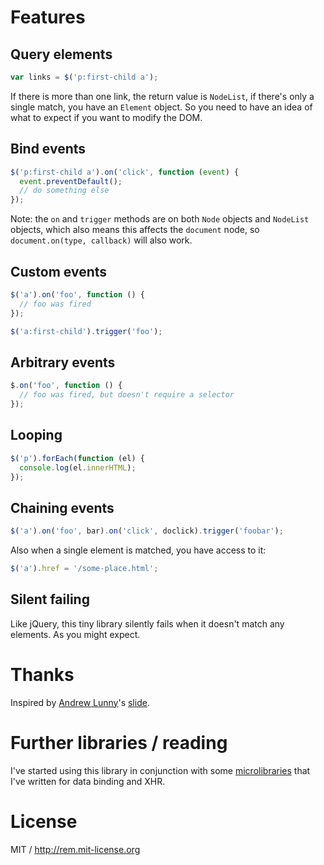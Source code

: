 # Features

## Query elements

```js
var links = $('p:first-child a');
```

If there is more than one link, the return value is `NodeList`, if there's only a single match, you have an `Element` object. So you need to have an idea of what to expect if you want to modify the DOM.

## Bind events

```js
$('p:first-child a').on('click', function (event) {
  event.preventDefault();
  // do something else
});
```

Note: the `on` and `trigger` methods are on both `Node` objects and `NodeList` objects, which also means this affects the `document` node, so `document.on(type, callback)` will also work.

## Custom events

```js
$('a').on('foo', function () {
  // foo was fired
});

$('a:first-child').trigger('foo');
```

## Arbitrary events

```js
$.on('foo', function () {
  // foo was fired, but doesn't require a selector
});
```

## Looping

```js
$('p').forEach(function (el) {
  console.log(el.innerHTML);
});
```

## Chaining events

```js
$('a').on('foo', bar).on('click', doclick).trigger('foobar');
```

Also when a single element is matched, you have access to it:

```js
$('a').href = '/some-place.html';
```

## Silent failing

Like jQuery, this tiny library silently fails when it doesn't match any elements. As you might expect.

# Thanks

Inspired by [Andrew Lunny](http://github.com/alunny)'s [slide](http://youtu.be/ssR7SKJfcG4?t=20m14s).

# Further libraries / reading

I've started using this library in conjunction with some [microlibraries](https://github.com/remy/libraries) that I've written for data binding and XHR.

# License

MIT / http://rem.mit-license.org

